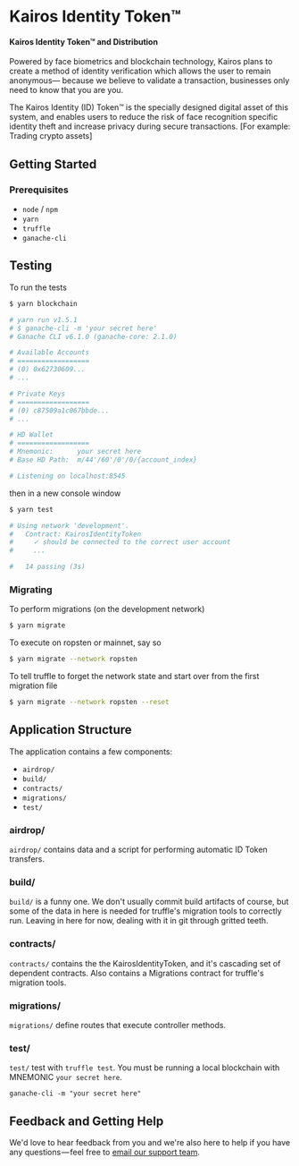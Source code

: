 # Kairos Identity Token™

#### Kairos Identity Token™ and Distribution

Powered by face biometrics and blockchain technology, Kairos plans to create a method of identity verification which allows the user to remain anonymous— because we believe to validate a transaction, businesses only need to know that you are you.

The Kairos Identity (ID) Token™ is the specially designed digital asset of this system, and enables users to reduce the risk of face recognition specific identity theft and increase privacy during secure transactions. [For example: Trading crypto assets]

## Getting Started

### Prerequisites

* `node` / `npm`
* `yarn`
* `truffle`
* `ganache-cli`

## Testing

To run the tests

```sh
$ yarn blockchain

# yarn run v1.5.1
# $ ganache-cli -m 'your secret here'
# Ganache CLI v6.1.0 (ganache-core: 2.1.0)

# Available Accounts
# ==================
# (0) 0x62730609...
# ...

# Private Keys
# ==================
# (0) c87509a1c067bbde...
# ...

# HD Wallet
# ==================
# Mnemonic:      your secret here
# Base HD Path:  m/44'/60'/0'/0/{account_index}

# Listening on localhost:8545
```

then in a new console window

```sh
$ yarn test

# Using network 'development'.
#   Contract: KairosIdentityToken
#     ✓ should be connected to the correct user account
#     ...

#   14 passing (3s)
```

### Migrating

To perform migrations (on the development network)

```sh
$ yarn migrate
```

To execute on ropsten or mainnet, say so

```sh
$ yarn migrate --network ropsten
```

To tell truffle to forget the network state and start over from the first migration file

```sh
$ yarn migrate --network ropsten --reset
```

## Application Structure

The application contains a few components:

* `airdrop/`
* `build/`
* `contracts/`
* `migrations/`
* `test/`

### airdrop/

`airdrop/` contains data and a script for performing automatic ID Token transfers.

### build/

`build/` is a funny one. We don't usually commit build artifacts of course, but some of the data in here is needed for truffle's migration tools to correctly run. Leaving in here for now, dealing with it in git through gritted teeth.

### contracts/

`contracts/` contains the the KairosIdentityToken, and it's cascading set of dependent contracts. Also contains a Migrations contract for truffle's migration tools.

### migrations/

`migrations/` define routes that execute controller methods.

### test/

`test/` test with `truffle test`. You must be running a local blockchain with MNEMONIC `your secret here`.

```
ganache-cli -m "your secret here"
```

## Feedback and Getting Help

We'd love to hear feedback from you and we're also here to help if you have any questions — feel free to [email our support team](mailto:support@kairos.com).
